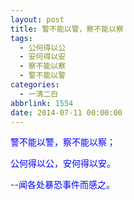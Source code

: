 ```yaml
---
layout: post
title: 警不能以警，察不能以察
tags:
  - 公何得以公
  - 安何得以安
  - 察不能以察
  - 警不能以警
categories:
  - 一清二白
abbrlink: 1554
date: 2014-07-11 00:00:00
---
```


<!-- build time:Sat Jun 23 2018 12:05:16 GMT+0800 (中国标准时间) -->

<span style="color:#00f">警不能以警，察不能以察；</span>

<span style="color:#00f">公何得以公，安何得以安。</span>

<span style="color:#00f">--闻各处暴恐事件而感之。</span>
<!-- rebuild by neat -->
